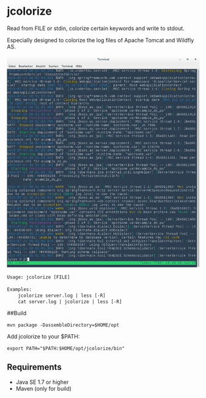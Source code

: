 # jcolorize

Read from FILE or stdin, colorize certain keywords and write to stdout.

Especially designed to colorize the log files of Apache Tomcat and Wildfly AS.

![](jcolorize_wildfly.png)


	Usage: jcolorize [FILE]

	Examples:
		jcolorize server.log | less [-R]
		cat server.log | jcolorize | less [-R]

##Build

	mvn package -DassembleDirectory=$HOME/opt
	
Add jcolorize to your $PATH:

	export PATH="$PATH:$HOME/opt/jcolorize/bin"

## Requirements
- Java SE 1.7 or higher
- Maven (only for build)
